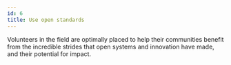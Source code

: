 ```yaml
---
id: 6
title: Use open standards
---
```


Volunteers in the field are optimally placed to help their communities benefit from the incredible strides that open systems and innovation have made, and their potential for impact.